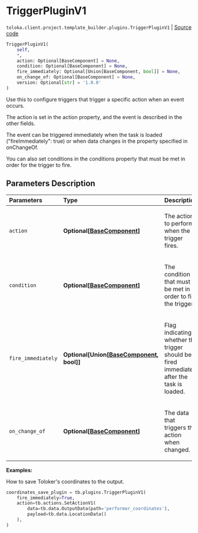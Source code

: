# TriggerPluginV1
`toloka.client.project.template_builder.plugins.TriggerPluginV1` | [Source code](https://github.com/Toloka/toloka-kit/blob/v1.1.3/src/client/project/template_builder/plugins.py#L137)

```python
TriggerPluginV1(
    self,
    *,
    action: Optional[BaseComponent] = None,
    condition: Optional[BaseComponent] = None,
    fire_immediately: Optional[Union[BaseComponent, bool]] = None,
    on_change_of: Optional[BaseComponent] = None,
    version: Optional[str] = '1.0.0'
)
```

Use this to configure triggers that trigger a specific action when an event occurs.


The action is set in the action property, and the event is described in the other fields.

The event can be triggered immediately when the task is loaded ("fireImmediately": true) or when data changes in
the property specified in onChangeOf.

You can also set conditions in the conditions property that must be met in order for the trigger to fire.

## Parameters Description

| Parameters | Type | Description |
| :----------| :----| :-----------|
`action`|**Optional\[[BaseComponent](toloka.client.project.template_builder.base.BaseComponent.md)\]**|<p>The action to perform when the trigger fires.</p>
`condition`|**Optional\[[BaseComponent](toloka.client.project.template_builder.base.BaseComponent.md)\]**|<p>The condition that must be met in order to fire the trigger.</p>
`fire_immediately`|**Optional\[Union\[[BaseComponent](toloka.client.project.template_builder.base.BaseComponent.md), bool\]\]**|<p>Flag indicating whether the trigger should be fired immediately after the task is loaded.</p>
`on_change_of`|**Optional\[[BaseComponent](toloka.client.project.template_builder.base.BaseComponent.md)\]**|<p>The data that triggers the action when changed.</p>

**Examples:**

How to save Toloker's coordinates to the output.

```python
coordinates_save_plugin = tb.plugins.TriggerPluginV1(
    fire_immediately=True,
    action=tb.actions.SetActionV1(
        data=tb.data.OutputData(path='performer_coordinates'),
        payload=tb.data.LocationData()
    ),
)
```
